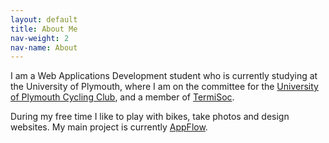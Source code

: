 ```yaml
---
layout: default
title: About Me
nav-weight: 2
nav-name: About
---
```


I am a Web Applications Development student who is currently studying at the University of Plymouth, where I am on the committee for the [University of Plymouth Cycling Club](http://uopcycling.co.uk/), and a member of [TermiSoc](http://termisoc.org/).

During my free time I like to play with bikes, take photos and design websites. My main project is currently [AppFlow](http://appflow.co.uk/).